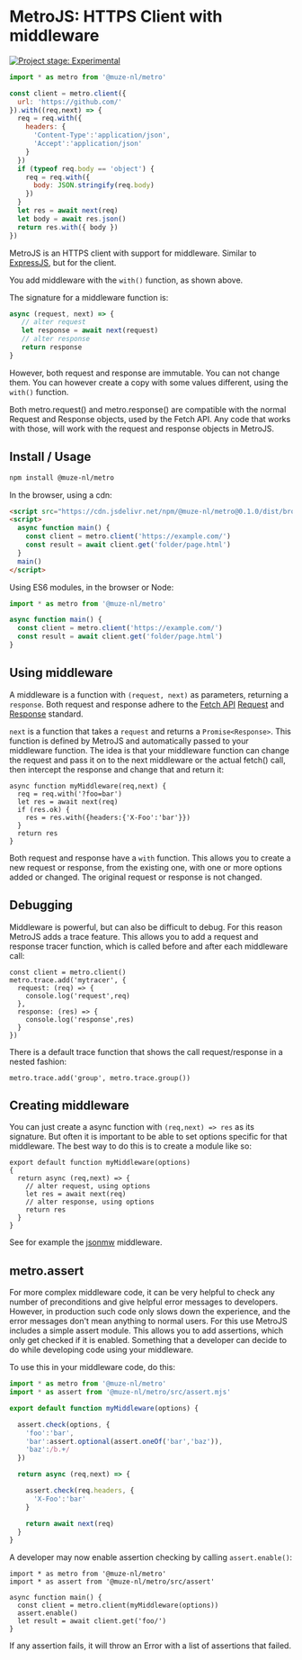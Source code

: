 # MetroJS: HTTPS Client with middleware

[![Project stage: Experimental][project-stage-badge: Experimental]][project-stage-page]

```javascript
import * as metro from '@muze-nl/metro'

const client = metro.client({
  url: 'https://github.com/'
}).with((req,next) => {
  req = req.with({
    headers: {
      'Content-Type':'application/json',
      'Accept':'application/json'
    }
  })
  if (typeof req.body == 'object') {
    req = req.with({
      body: JSON.stringify(req.body)
    })
  }
  let res = await next(req)
  let body = await res.json()
  return res.with({ body })
})
```

MetroJS is an HTTPS client with support for middleware. Similar to [ExpressJS](https://expressjs.com/), but for the client.

You add middleware with the `with()` function, as shown above.

The signature for a middleware function is:

```javascript
async (request, next) => {
   // alter request
   let response = await next(request)
   // alter response
   return response
}
```

However, both request and response are immutable. You can not change them. You can 
however create a copy with some values different, using the `with()` function.

Both metro.request() and metro.response() are compatible with the normal Request 
and Response objects, used by the Fetch API. Any code that works with those, will work
with the request and response objects in MetroJS.

## Install / Usage

```bash
npm install @muze-nl/metro
```

In the browser, using a cdn:
```html
<script src="https://cdn.jsdelivr.net/npm/@muze-nl/metro@0.1.0/dist/browser.js"></script>
<script>
  async function main() {
    const client = metro.client('https://example.com/')
    const result = await client.get('folder/page.html')
  }
  main()
</script>
```

Using ES6 modules, in the browser or Node:
```javascript
import * as metro from '@muze-nl/metro'

async function main() {
  const client = metro.client('https://example.com/')
  const result = await client.get('folder/page.html')
}
```

## Using middleware
A middleware is a function with `(request, next)` as parameters, returning a `response`.
Both request and response adhere to the [Fetch API](https://developer.mozilla.org/en-US/docs/Web/API/Fetch_API)
[Request](https://developer.mozilla.org/en-US/docs/Web/API/Request) and 
[Response](https://developer.mozilla.org/en-US/docs/Web/API/Response) standard.

`next` is a function that takes a `request` and returns a `Promise<Response>`. This function is defined by MetroJS
and automatically passed to your middleware function. The idea is that your middleware function can change the request
and pass it on to the next middleware or the actual fetch() call, then intercept the response and change that and return it:

```
async function myMiddleware(req,next) {
  req = req.with('?foo=bar')
  let res = await next(req)
  if (res.ok) {
    res = res.with({headers:{'X-Foo':'bar'}})
  }
  return res
}
```

Both request and response have a `with` function. This allows you to create a new request or response, from 
the existing one, with one or more options added or changed. The original request or response is not changed.

## Debugging

Middleware is powerful, but can also be difficult to debug. For this reason MetroJS adds a trace feature. This 
allows you to add a request and response tracer function, which is called before and after each middleware call:

```
const client = metro.client()
metro.trace.add('mytracer', {
  request: (req) => {
    console.log('request',req)
  },
  response: (res) => {
    console.log('response',res)
  }
})
```

There is a default trace function that shows the call request/response in a nested fashion:

```
metro.trace.add('group', metro.trace.group())
```

## Creating middleware

You can just create a async function with `(req,next) => res` as its signature. But often it is important
to be able to set options specific for that middleware. The best way to do this is to create a module like
so:

```
export default function myMiddleware(options)
{
  return async (req,next) => {
    // alter request, using options
    let res = await next(req)
    // alter response, using options
    return res
  }
}
```

See for example the [jsonmw](src/mw/json.mjs) middleware.

## metro.assert

For more complex middleware code, it can be very helpful to check any number of preconditions and give 
helpful error messages to developers. However, in production such code only slows down the experience, and the
error messages don't mean anything to normal users. For this use MetroJS includes a simple assert module. This
allows you to add assertions, which only get checked if it is enabled. Something that a developer can decide to
do while developing code using your middleware.

To use this in your middleware code, do this:

```javascript
import * as metro from '@muze-nl/metro'
import * as assert from '@muze-nl/metro/src/assert.mjs'

export default function myMiddleware(options) {

  assert.check(options, {
    'foo':'bar',
    'bar':assert.optional(assert.oneOf('bar','baz')),
    'baz':/b.+/
  })

  return async (req,next) => {

    assert.check(req.headers, {
      'X-Foo':'bar'
    }

    return await next(req)
  }
}
```

A developer may now enable assertion checking by calling `assert.enable()`:

```
import * as metro from '@muze-nl/metro'
import * as assert from '@muze-nl/metro/src/assert'

async function main() {
  const client = metro.client(myMiddleware(options))
  assert.enable()
  let result = await client.get('foo/')
}
```

If any assertion fails, it will throw an Error with a list of assertions that failed.



[project-stage-badge: Experimental]: https://img.shields.io/badge/Project%20Stage-Experimental-yellow.svg
[project-stage-page]: https://blog.pother.ca/project-stages/
